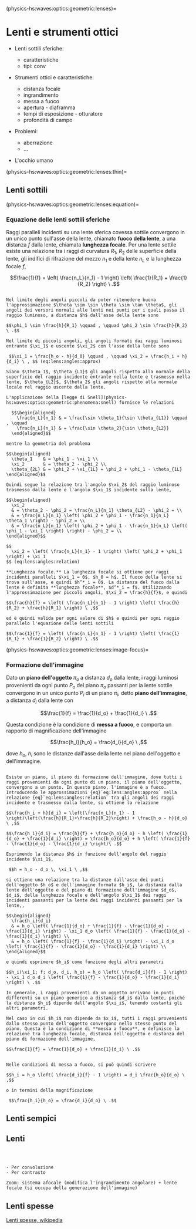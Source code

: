 (physics-hs:waves:optics:geometric:lenses)=
# Lenti e strumenti ottici

- Lenti sottili sferiche:
  - caratteristiche
  - tipi: conv
  
- Strumenti ottici e caratteristiche:
  - distanza focale
  - ingrandimento
  - messa a fuoco
  - apertura - diaframma
  - tempi di esposizione - otturatore
  - profondità di campo
  
- Problemi:
  - aberrazione
  - ...
  
- L'occhio umano

(physics-hs:waves:optics:geometric:lenses:thin)=
## Lenti sottili

(physics-hs:waves:optics:geometric:lenses:equation)=
### Equazione delle lenti sottili sferiche

Raggi paralleli incidenti su una lente sferica covessa sottile convergono in un unico punto sull'asse della lente, chiamato **fuoco della lente**, a una distanza $f$ dalla lente, chiamata **lunghezza focale**. Per una lente sottile esiste una relazione tra i raggi di curvatura $R_1$, $R_2$ delle superficie della lente, gli indifici di rifrazione del mezzo $n_1$ e della lente $n_L$ e la lunghezza focale $f$,

$$\frac{1}{f} = \left( \frac{n_L}{n_1} - 1 \right) \left( \frac{1}{R_1} + \frac{1}{R_2} \right) \ .$$

```{dropdown} Dimostrazione

Nel limite degli angoli piccoli da poter ritenedere buona l'approssimazione $\theta \sim \sin \theta \sim \tan \theta$, gli angoli dei versori normali alle lenti nei punti per i quali passa il raggio luminoso, a distanza $h$ dall'asse della lente sono

$$\phi_1 \sim \frac{h}{R_1} \qquad , \qquad \phi_2 \sim \frac{h}{R_2} \ .$$

Nel limite di piccoli angoli, gli angoli formati dai raggi luminosi entrante $\xi_1$ e uscente $\xi_2$ con l'asse della lente sono

 $$\xi_1 = \frac{h_o - h}{d_0} \qquad , \qquad \xi_2 = \frac{h_i + h}{d_i} \ , $$ (eq:lens:angles:approx)

Siano $\theta_1$, $\theta_{L1}$ gli angoli rispetto alla normale della superficie del raggio incidente entrante nella lente e trasmesso nella lente, $\theta_{L2}$, $\theta_2$ gli angoli rispetto alla normale locale rel raggio uscente dalla lente.

L'applicazione della [legge di Snell](physics-hs:waves:optics:geometric:phenomena:snell) fornisce le relazioni

  $$\begin{aligned}
    \frac{n_L}{n_1} & = \frac{\sin \theta_1}{\sin \theta_{L1}} \qquad , \qquad
    \frac{n_L}{n_1} & = \frac{\sin \theta_2}{\sin \theta_{L2}} 
  \end{aligned}$$

mentre la geometria del problema

$$\begin{aligned}
  \theta_1    & = \phi_1 - \xi_1 \\
  \xi_2       & = \theta_2 - \phi_2 \\
  \theta_{2L} & = \phi_2 + \xi_{1L} = \phi_2 + \phi_1 - \theta_{1L} 
\end{aligned}$$

Quindi segue la relazione tra l'angolo $\xi_2$ del raggio luminoso trasmesso dalla lente e l'angolo $\xi_1$ incidente sulla lente,

$$\begin{aligned}
  \xi_2
  & = \theta_2 - \phi_2 = \frac{n_L}{n_1} \theta_{L2} - \phi_2 = \\
  & = \frac{n_L}{n_1} \left( \phi_2 + \phi_1 - \frac{n_1}{n_L} \theta_1 \right) - \phi_2 = \\
  & = \frac{n_L}{n_1} \left( \phi_2 + \phi_1 - \frac{n_1}{n_L} \left( \phi_1 - \xi_1 \right) \right) - \phi_2 = \\
\end{aligned}$$
  
$$
  \xi_2 = \left( \frac{n_L}{n_1} - 1 \right) \left( \phi_2 + \phi_1 \right) + \xi_1 
$$ (eq:lens:angles:relation)

**Lunghezza focale.** La lunghezza focale si ottiene per raggi incidenti paralleli $\xi_1 = 0$, $h_0 = h$. Il fuoco della lente si trova sull'asse, e quindi $h^*_i = 0$. La distanza del fuoco dalla lente è definita **lunghezza focale**, $d^*_i = f$. Utilizzando l'approssimazione per piccoli angoli, $\xi_2 = \frac{h}{f}$, e quindi

$$\frac{h}{f} = \left( \frac{n_L}{n_1} - 1 \right) \left( \frac{h}{R_2} + \frac{h}{R_1} \right) \ ,$$

ed è quindi valida per ogni valore di $h$ e quindi per ogni raggio parallelo l'equazione delle lenti sottili

$$\frac{1}{f} = \left( \frac{n_L}{n_1} - 1 \right) \left( \frac{1}{R_1} + \frac{1}{R_2} \right) \ .$$

```

(physics-hs:waves:optics:geometric:lenses:image-focus)=
### Formazione dell'immagine

Dato un **piano dell'oggetto** $\pi_o$ a distanza $d_o$ dalla lente, i raggi luminosi provenienti da ogni punto $P_o$ del piano $\pi_o$ passanti per la lente sottile convergono in un unico punto $P_i$ di un piano $\pi_i$, detto **piano dell'immagine**, a distanza $d_i$ dalla lente con

$$\frac{1}{f} = \frac{1}{d_o} + \frac{1}{d_i} \ .$$

Questa condizione è la condizione di **messa a fuoco**, e comporta un rapporto di magnificazione dell'immagine

$$\frac{h_i}{h_o} = \frac{d_i}{d_o} \ ,$$

dove $h_o$, $h_i$ sono le distanze dall'asse della lente nel piano dell'oggetto e dell'immagine.

<!--
- Piano dell'immagine e **messa a fuoco**.
  - Dimostrazione che tutti i raggi luminosi provenienti da un punto convergono in un unico punto nel piano di formazione dell'immagine - messa a fuoco.
  - Mancata messa a fuoco
-->

```{dropdown} Piano dell'immagine

Esiste un piano, il piano di formazione dell'immagine, dove tutti i raggi provenienti da ogni punto di un piano, il piano dell'oggetto, convergono a un punto. In questo piano, l'immagine è a fuoco. Introducendo le approssimazioni {eq}`eq:lens:angles:approx` nella relazione {eq}`eq:lens:angles:relation` tra gli angoli dei raggi incidente e trasmesso dalla lente, si ottiene la relazione

$$\frac{h_i + h}{d_i} = \left(\frac{n_L}{n_1} - 1 \right)\left(\frac{h}{R_1}+\frac{h}{R_2}\right) + \frac{h_o - h}{d_o} \ ,$$

$$\frac{h_i}{d_i} = \frac{h}{f} + \frac{h_o}{d_o} - h \left( \frac{1}{d_o} + \frac{1}{d_i} \right) = \frac{h_o}{d_o} + h \left( \frac{1}{f} - \frac{1}{d_o} - \frac{1}{d_i} \right)\ .$$

Esprimendo la distanza $h$ in funzione dell'angolo del raggio incidente $\xi_1$,

 $$h = h_o - d_o \, \xi_1 \ ,$$

si ottiene una relazione tra la distanze dall'asse dei punti dell'oggetto $h_o$ e dell'immagine formata $h_i$, la distanza dalla lente dell'oggetto e del piano di formazione dell'immagine $d_o$, $d_i$, della lunghezza focale e dell'angolo $\xi_1$ dei raggi incidenti passanti per la lente dei raggi incidenti passanti per la lente,,

$$\begin{aligned}
  \frac{h_i}{d_i}
  & = h_o \left( \frac{1}{d_o} + \frac{1}{f} - \frac{1}{d_o} - \frac{1}{d_i} \right) - \xi_1 d_o \left( \frac{1}{f} - \frac{1}{d_o} - \frac{1}{d_i} \right) \\
  & = h_o \left( \frac{1}{f} - \frac{1}{d_i} \right) - \xi_1 d_o \left( \frac{1}{f} - \frac{1}{d_o} - \frac{1}{d_i} \right) \\
\end{aligned}$$

e quindi esprimere $h_i$ come funzione degli altri parametri

$$h_i(\xi_1; f; d_o, d_i, h_o) = h_o \left( \frac{d_i}{f} - 1 \right) - \xi_1 d_o d_i \left( \frac{1}{f} - \frac{1}{d_o} - \frac{1}{d_i} \right) \ .$$

In generale, i raggi provenienti da un oggetto arrivano in punti differenti su un piano generico a distanza $d_i$ dalla lente, poiché la distanza $h_i$ dipende dall'angolo $\xi_i$, tenendo costanti gli altri parametri.

Nel caso in cui $h_i$ non dipende da $x_i$, tutti i raggi provenienti dallo stesso punto dell'oggetto convergono nello stesso punto del piano. Questa è la condizione di **messa a fuoco**, e definisce la relazione tra lunghezza focale, distanza dell'oggetto e distanza del piano di formazione dell'immagine,

$$\frac{1}{f} = \frac{1}{d_o} + \frac{1}{d_i} \ .$$

```

```{dropdown} Magnificazione

Nelle condizioni di messa a fuoco, si può quindi scrivere

$$h_i = h_o \left( \frac{d_i}{f} - 1 \right) = d_i \frac{h_o}{d_o} \ ,$$

o in termini della magnificazione

 $$\frac{h_i}{h_o} = \frac{d_i}{d_o} \ .$$

```

## Lenti sempici

## Lenti

```{prf:example} Lente di ingrandimento
```

```{prf:example} Messa a fuoco
```

```{prf:example} Auto-focus

- Per convoluzione
- Per contrasto
```

```{prf:example} Zoom
Zoom: sistema afocale (modifica l'ingrandimento angolare) + lente focale (si occupa della generazione dell'immagine)
```

## Lenti spesse
[Lenti spesse, wikipedia](https://it.wikipedia.org/wiki/Lente_spessa)
